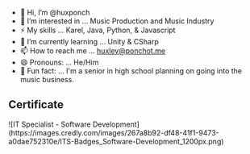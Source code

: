 - 👋 Hi, I’m @huxponch
- 👀 I’m interested in ... Music Production and Music Industry
- ⚡ My skills ... Karel, Java, Python, & Javascript
- 🌱 I’m currently learning ... Unity & CSharp
- 📫 How to reach me ... huxley@ponchot.me
- 😄 Pronouns: ... He/Him
- 🧠 Fun fact: ... I'm a senior in high school planning on going into the music business.

<h2>Certificate</h2>
![IT Specialist - Software Development](https://images.credly.com/images/267a8b92-df48-41f1-9473-a0dae752310e/ITS-Badges_Software-Development_1200px.png)
